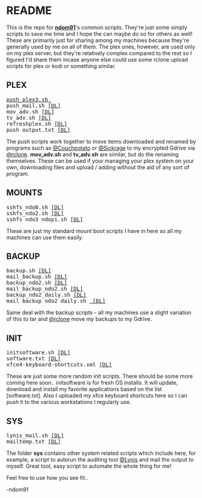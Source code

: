 # README

This is the repo for [**ndom91**](https://iamnico.xyz)'s common scripts. They're just some simply scripts to save me time and I hope the can maybe do so for others as well!
These are primarily just for sharing among my machines because they're generally used by me on all of them.
The plex ones, however, are used only on my plex server, but they're relatively complex compared to the rest so I figured I'd share them incase anyone else could use some rclone upload scripts for plex or kodi or something similar.

## PLEX
<pre>
<span><a target="_blank" href="https://github.com/ndom91/scripts/blob/master/plex/push_plex3.sh">push_plex3.sh </a></span>
<span>push_mail.sh <a target="_blank" href="https://github.com/ndom91/scripts/blob/master/plex/push_mail.sh">[DL]</a></span>
<span>mov_adv.sh <a target="_blank" href="https://github.com/ndom91/scripts/blob/master/plex/mov_adv.sh">[DL]</a></span>
<span>tv_adv.sh <a target="_blank" href="https://github.com/ndom91/scripts/blob/master/plex/tv_adv.sh">[DL]</a></span>
<span>refreshplex.sh <a target="_blank" href="https://github.com/ndom91/scripts/blob/master/mounplexts/refreshplex.sh">[DL]</a></span>
<span>push_output.txt <a target="_blank" href="https://github.com/ndom91/scripts/blob/master/plex/push_output.txt">[DL]</a></span>
</pre>
The push scripts work together to move items downloaded and renamed by programs such as [@Couchpotato](https://github.com/CouchPotato/CouchPotatoServer) or [@Sickrage](https://github.com/SickRage/SickRage) to my encrypted Gdrive via [@rclone](https://github.com/ncw/rclone).
**mov_adv.sh** and **tv_adv.sh** are similar, but do the renaming themselves. These can be used if your managing your plex
system on your own, downloading files and upload / adding without the aid of any sort of program.

## MOUNTS
<pre>
<span>sshfs_ndo0.sh <a target="_blank" href="https://github.com/ndom91/scripts/blob/master/mounts/sshfs_ndo0.sh">[DL]</a></span>
<span>sshfs_ndo2.sh <a target="_blank" href="https://github.com/ndom91/scripts/blob/master/mounts/sshfs_ndo2.sh">[DL]</a></span>
<span>sshfs_ndo3_ndopi.sh <a target="_blank" href="https://github.com/ndom91/scripts/blob/master/mounts/sshfs_ndo3_ndopi.sh">[DL]</a></span>
</pre>
These are just my standard mount boot scripts I have in here so all my machines can use them easily.

## BACKUP
<pre>
<span>backup.sh <a target="_blank" href="https://github.com/ndom91/scripts/blob/master/backup/backup.sh">[DL]</a></span>
<span>mail_backup.sh <a target="_blank" href="https://github.com/ndom91/scripts/blob/master/backup/mail_backup.sh">[DL]</a></span>
<span>backup_ndo2.sh <a target="_blank" href="https://github.com/ndom91/scripts/blob/master/backup/backup_ndo2.sh">[DL]</a></span>
<span>mail_backup_ndo2.sh <a target="_blank" href="https://github.com/ndom91/scripts/blob/master/backup/mail_backup_ndo2.sh">[DL]</a></span>
<span>backup_ndo2_daily.sh <a target="_blank" href="https://github.com/ndom91/scripts/blob/master/backup/backup_ndo2_daily.sh">[DL]</a></span>
<span>mail_backup_ndo2_daily.sh <a target="_blank" href="https://github.com/ndom91/scripts/blob/master/backup/mail_backup_ndo2_daily.sh"> [DL]</a></span>
</pre>
Same deal with the backup scripts - all my machines use a slight variation of this to tar and [@rclone](https://github.com/ncw/rclone) move my backups to my Gdrive.

## INIT
<pre>
<span>initsoftware.sh <a target="_blank" href="https://github.com/ndom91/scripts/blob/master/init/initsoftware.sh">[DL]</a></span>
<span>software.txt <a target="_blank" href="https://github.com/ndom91/scripts/blob/master/init/software.txt">[DL]</a></span>
<span>xfce4-keyboard-shortcuts.xml <a target="_blank" href="https://github.com/ndom91/scripts/blob/master/init/xfce4-keyboard-shortcuts.xml">[DL]</a></span>
</pre>
These are just some more random init scripts. There should be some more coming here soon..
initsoftware is for fresh OS installs. It will update, download and install my favorite applications based on the list [software.txt]. Also I uploaded my xfce keyboard shortcuts here so I can push it to the various workstations I regularly use.

## SYS
<pre>
<span>lynis_mail.sh <a target="_blank" href="https://github.com/ndom91/scripts/blob/master/sys/lynis_mail.sh">[DL]</a></span>
<span>mailtemp.txt <a target="_blank" href="https://github.com/ndom91/scripts/blob/master/sys/mailtemp.txt">[DL]</a></span>
</pre>
The folder **sys** contains other system related scripts which include here, for example, a script to autorun the auditing tool [@Lynis](https://cisofy.com/lynis/) and mail the output to myself. Great tool, easy script to automate the whole thing for me!

Feel free to use how you see fit..

-ndom91
